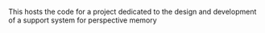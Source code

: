 This hosts the code for a project dedicated to the design and development of a support system for perspective memory